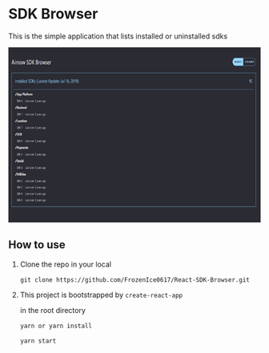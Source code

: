 # SDK Browser

This is the simple application that lists installed or uninstalled sdks

<p align="center">
    <img src="./screenshot.png" alt="screenshot"
	width="768" height="350" />
</p>

## How to use
1. Clone the repo in your local
    ``` 
    git clone https://github.com/FrozenIce0617/React-SDK-Browser.git
    ```

2. This project is bootstrapped by `create-react-app`
    
    in the root directory
    ```
    yarn or yarn install
    ```
    ```
    yarn start
    ```



